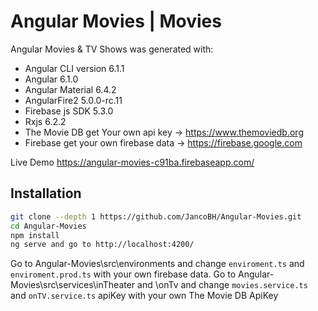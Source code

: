 # Angular Movies | Movies

Angular Movies & TV Shows was generated with:
- Angular CLI version 6.1.1
- Angular 6.1.0
- Angular Material 6.4.2
- AngularFire2 5.0.0-rc.11
- Firebase js SDK 5.3.0
- Rxjs 6.2.2
- The Movie DB get Your own api key -> https://www.themoviedb.org
- Firebase get your own firebase data -> https://firebase.google.com

Live Demo https://angular-movies-c91ba.firebaseapp.com/

## Installation

```bash
git clone --depth 1 https://github.com/JancoBH/Angular-Movies.git
cd Angular-Movies
npm install
ng serve and go to http://localhost:4200/
```
Go to Angular-Movies\src\environments and change ```enviroment.ts``` and ```enviroment.prod.ts``` with your own firebase data.
Go to Angular-Movies\src\services\inTheater and \onTv and change ```movies.service.ts``` and ```onTV.service.ts``` apiKey with your own The Movie DB ApiKey
